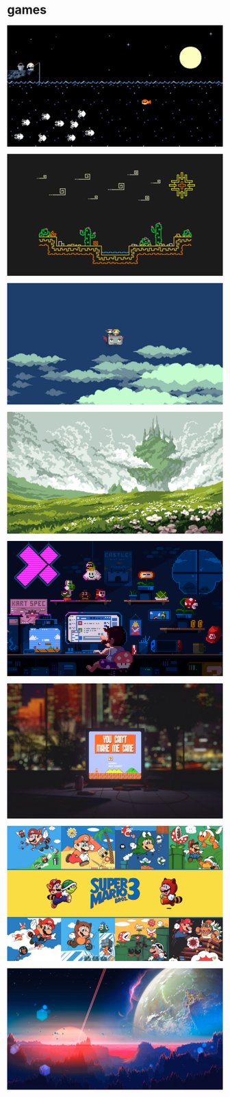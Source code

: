 # games

<a href="7rjtf3raovf31.png"><img alt="7rjtf3raovf31" src="7rjtf3raovf31.png"></a>

<a href="uf6quz5xeoj41.png"><img alt="uf6quz5xeoj41" src="uf6quz5xeoj41.png"></a>

<a href="1920x1080-1138889-illustration-sky-cartoon-retro-games-cave-story-screenshot-computer-wallpaper-atmosphere-of-earth-ecosystem.jpg"><img alt="1920x1080-1138889-illustration-sky-cartoon-retro-games-cave-story-screenshot-computer-wallpaper-atmosphere-of-earth-ecosystem" src="1920x1080-1138889-illustration-sky-cartoon-retro-games-cave-story-screenshot-computer-wallpaper-atmosphere-of-earth-ecosystem.jpg"></a>

<a href="8045532.png"><img alt="8045532" src="8045532.png"></a>

<a href="mario-chilling-mp-1920x1200.jpg"><img alt="mario-chilling-mp-1920x1200" src="mario-chilling-mp-1920x1200.jpg"></a>

<a href="super-mario-tv-vintage-artwork-4k-41-1920x1200.jpg"><img alt="super-mario-tv-vintage-artwork-4k-41-1920x1200" src="super-mario-tv-vintage-artwork-4k-41-1920x1200.jpg"></a>

<a href="20408323.jpg"><img alt="20408323" src="20408323.jpg"></a>

<a href="outer-space-4r-2560x1440.jpg"><img alt="outer-space-4r-2560x1440" src="outer-space-4r-2560x1440.jpg"></a>

